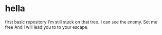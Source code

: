 # hella
first basic repository
I'm still stuck on that tree. I can see the enemy. Set me free And I will lead you to to your escape.
